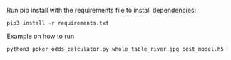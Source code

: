 Run pip install with the requirements file to install dependencies:

    pip3 install -r requirements.txt

Example on how to run

    python3 poker_odds_calculator.py whole_table_river.jpg best_model.h5